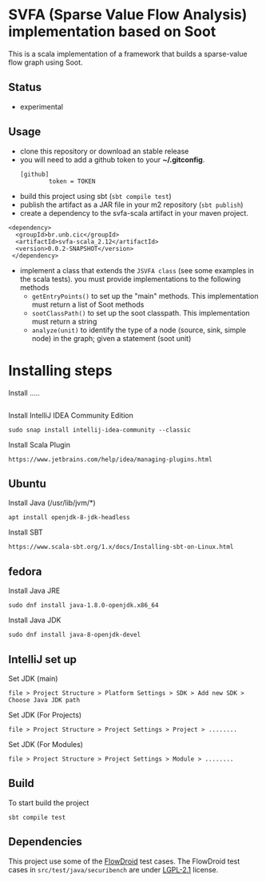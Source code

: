 # SVFA (Sparse Value Flow Analysis) implementation based on Soot

This is a scala implementation of a framework that builds a sparse-value flow graph using Soot.

## Status

   * experimental

## Usage

   * clone this repository or download an stable release
   * you will need to add a github token to your **~/.gitconfig**.
     ```
     [github]
             token = TOKEN
     ```
   * build this project using sbt (`sbt compile test`)
   * publish the artifact as a JAR file in your m2 repository (`sbt publish`)
   * create a dependency to the svfa-scala artifact in your maven project. 

```{xml}
<dependency>	
  <groupId>br.unb.cic</groupId>
  <artifactId>svfa-scala_2.12</artifactId>
  <version>0.0.2-SNAPSHOT</version>
 </dependency>
```

   * implement a class that extends the `JSVFA class` (see some examples in the scala tests). you must provide implementations to the following methods
      * `getEntryPoints()` to set up the "main" methods. This implementation must return a list of Soot methods
      * `sootClassPath()` to set up the soot classpath. This implementation must return a string
      * `analyze(unit)` to identify the type of a node  (source, sink, simple node) in the graph; given a statement (soot unit)

# Installing steps

Install .....
```

```
Install IntelliJ IDEA Community Edition
```
sudo snap install intellij-idea-community --classic
```
Install Scala Plugin
```
https://www.jetbrains.com/help/idea/managing-plugins.html
```

## Ubuntu

Install Java (/usr/lib/jvm/*)
```
apt install openjdk-8-jdk-headless
```
Install SBT
```
https://www.scala-sbt.org/1.x/docs/Installing-sbt-on-Linux.html
```



## fedora
Install Java JRE
```
sudo dnf install java-1.8.0-openjdk.x86_64
```

Install Java JDK
```
sudo dnf install java-8-openjdk-devel
```

## IntelliJ set up

Set JDK (main)

```
file > Project Structure > Platform Settings > SDK > Add new SDK > Choose Java JDK path
```

Set JDK (For Projects)

```
file > Project Structure > Project Settings > Project > ........
```

Set JDK (For Modules)

```
file > Project Structure > Project Settings > Module > ........
```

## Build 

To start build the project
```
sbt compile test
```


## Dependencies

This project use some of the [FlowDroid](https://github.com/secure-software-engineering/FlowDroid) test cases. The FlowDroid test cases in `src/test/java/securibench` are under [LGPL-2.1](https://github.com/secure-software-engineering/FlowDroid/blob/develop/LICENSE) license.
